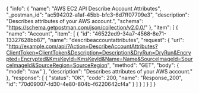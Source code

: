 {
  "info": {
    "name": "AWS EC2 API Describe Account Attributes",
    "_postman_id": "ac594202-a1af-45bb-bfc3-6d7ff07709e3",
    "description": "Describes attributes of your AWS account.",
    "schema": "https://schema.getpostman.com/json/collection/v2.0.0/"
  },
  "item": [
    {
      "name": "Account",
      "item": [
        {
          "id": "46522ed9-34a7-4568-8e71-13327628bb87",
          "name": "describeaccountattributes",
          "request": {
            "url": "http://example.com/api/?Action=DescribeAccountAttributes?ClientToken=ClientToken&Description=Description&DryRun=DryRun&Encrypted=Encrypted&KmsKeyId=KmsKeyId&Name=Name&SourceImageId=SourceImageId&SourceRegion=SourceRegion",
            "method": "GET",
            "body": {
              "mode": "raw"
            },
            "description": "Describes attributes of your AWS account."
          },
          "response": [
            {
              "status": "OK",
              "code": 200,
              "name": "Response_200",
              "id": "70d09007-fd30-4e80-804b-f6220642cf4a"
            }
          ]
        }
      ]
    }
  ]
}